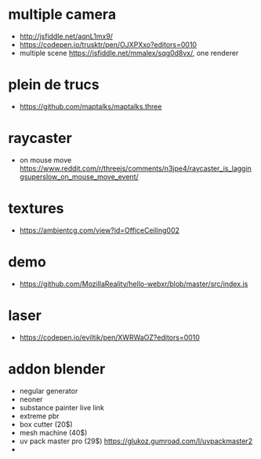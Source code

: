 # multiple camera
* http://jsfiddle.net/aqnL1mx9/
* https://codepen.io/trusktr/pen/OJXPXxo?editors=0010
* multiple scene https://jsfiddle.net/mmalex/sqg0d8vx/, one renderer


# plein de trucs
* https://github.com/maptalks/maptalks.three

# raycaster
* on mouse move https://www.reddit.com/r/threejs/comments/n3jpe4/raycaster_is_laggingsuperslow_on_mouse_move_event/


# textures
* https://ambientcg.com/view?id=OfficeCeiling002

# demo
* https://github.com/MozillaReality/hello-webxr/blob/master/src/index.js

# laser
* https://codepen.io/eviltik/pen/XWRWaOZ?editors=0010


# addon blender
* negular generator
* neoner 
* substance painter live link
* extreme pbr
* box cutter (20$)
* mesh machine (40$)
* uv pack master pro (29$) https://glukoz.gumroad.com/l/uvpackmaster2
* 